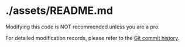 # ./assets/README.md

Modifying this code is NOT recommended unless you are a pro.

For detailed modification records, please refer to the [Git commit history](https://github.com/shhhhong/shhhhong.github.io/commits/main).